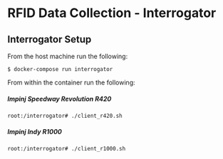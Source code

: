 # RFID Data Collection - Interrogator

## Interrogator Setup
From the host machine run the following:
```
$ docker-compose run interrogator
```

From within the container run the following:
##### Impinj Speedway Revolution R420
```
root:/interrogator# ./client_r420.sh
```
##### Impinj Indy R1000
```
root:/interrogator# ./client_r1000.sh
```
